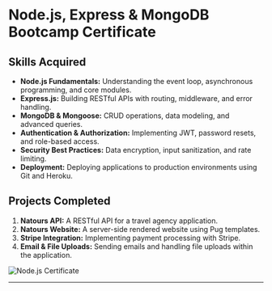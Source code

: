 # Node.js, Express & MongoDB Bootcamp Certificate




## Skills Acquired

- **Node.js Fundamentals:** Understanding the event loop, asynchronous programming, and core modules.
- **Express.js:** Building RESTful APIs with routing, middleware, and error handling.
- **MongoDB & Mongoose:** CRUD operations, data modeling, and advanced queries.
- **Authentication & Authorization:** Implementing JWT, password resets, and role-based access.
- **Security Best Practices:** Data encryption, input sanitization, and rate limiting.
- **Deployment:** Deploying applications to production environments using Git and Heroku.

## Projects Completed

1. **Natours API:** A RESTful API for a travel agency application.
2. **Natours Website:** A server-side rendered website using Pug templates.
3. **Stripe Integration:** Implementing payment processing with Stripe.
4. **Email & File Uploads:** Sending emails and handling file uploads within the application.

![Node.js Certificate](certificates/nodejs_certificate.jpg)


---

 
